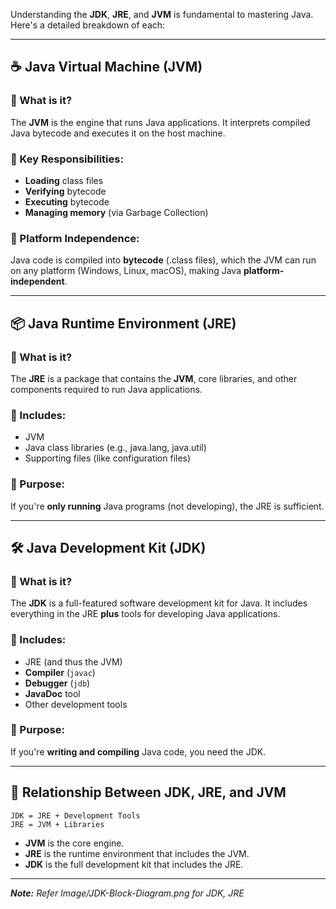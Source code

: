 Understanding the **JDK**, **JRE**, and **JVM** is fundamental to mastering Java. Here's a detailed breakdown of each:

---

## ☕ Java Virtual Machine (JVM)

### 🔹 What is it?
The **JVM** is the engine that runs Java applications. It interprets compiled Java bytecode and executes it on the host machine.

### 🔹 Key Responsibilities:
- **Loading** class files
- **Verifying** bytecode
- **Executing** bytecode
- **Managing memory** (via Garbage Collection)

### 🔹 Platform Independence:
Java code is compiled into **bytecode** (.class files), which the JVM can run on any platform (Windows, Linux, macOS), making Java **platform-independent**.

---

## 📦 Java Runtime Environment (JRE)

### 🔹 What is it?
The **JRE** is a package that contains the **JVM**, core libraries, and other components required to run Java applications.

### 🔹 Includes:
- JVM
- Java class libraries (e.g., java.lang, java.util)
- Supporting files (like configuration files)

### 🔹 Purpose:
If you're **only running** Java programs (not developing), the JRE is sufficient.

---

## 🛠️ Java Development Kit (JDK)

### 🔹 What is it?
The **JDK** is a full-featured software development kit for Java. It includes everything in the JRE **plus** tools for developing Java applications.

### 🔹 Includes:
- JRE (and thus the JVM)
- **Compiler** (`javac`)
- **Debugger** (`jdb`)
- **JavaDoc** tool
- Other development tools

### 🔹 Purpose:
If you're **writing and compiling** Java code, you need the JDK.

---

## 🔁 Relationship Between JDK, JRE, and JVM

```
JDK = JRE + Development Tools
JRE = JVM + Libraries
```

- **JVM** is the core engine.
- **JRE** is the runtime environment that includes the JVM.
- **JDK** is the full development kit that includes the JRE.

---
_**Note:** Refer Image/JDK-Block-Diagram.png for JDK, JRE_
